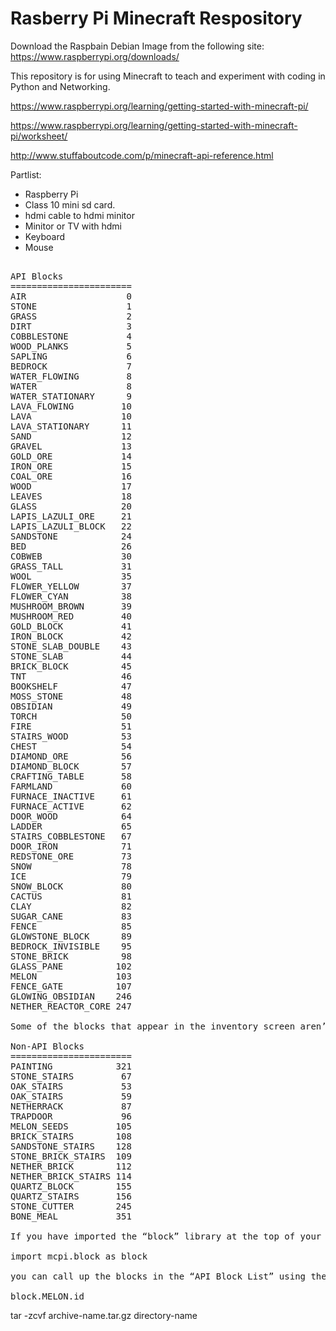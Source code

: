 # Rasberry Pi Minecraft Respository 
Download the Raspbain Debian Image from the following site:
https://www.raspberrypi.org/downloads/

This repository is for using Minecraft to teach and experiment with coding in Python and Networking.

https://www.raspberrypi.org/learning/getting-started-with-minecraft-pi/

https://www.raspberrypi.org/learning/getting-started-with-minecraft-pi/worksheet/

http://www.stuffaboutcode.com/p/minecraft-api-reference.html

Partlist:
- Raspberry Pi
- Class 10 mini sd card.
- hdmi cable to hdmi minitor
- Minitor or TV with hdmi 
- Keyboard
- Mouse
<pre>

API Blocks
=======================
AIR                   0
STONE                 1
GRASS                 2
DIRT                  3
COBBLESTONE           4
WOOD_PLANKS           5
SAPLING               6
BEDROCK               7
WATER_FLOWING         8
WATER                 8
WATER_STATIONARY      9
LAVA_FLOWING         10
LAVA                 10
LAVA_STATIONARY      11
SAND                 12
GRAVEL               13
GOLD_ORE             14
IRON_ORE             15
COAL_ORE             16
WOOD                 17
LEAVES               18
GLASS                20
LAPIS_LAZULI_ORE     21
LAPIS_LAZULI_BLOCK   22
SANDSTONE            24
BED                  26
COBWEB               30
GRASS_TALL           31
WOOL                 35
FLOWER_YELLOW        37
FLOWER_CYAN          38
MUSHROOM_BROWN       39
MUSHROOM_RED         40
GOLD_BLOCK           41
IRON_BLOCK           42
STONE_SLAB_DOUBLE    43
STONE_SLAB           44
BRICK_BLOCK          45
TNT                  46
BOOKSHELF            47
MOSS_STONE           48
OBSIDIAN             49
TORCH                50
FIRE                 51
STAIRS_WOOD          53
CHEST                54
DIAMOND_ORE          56
DIAMOND_BLOCK        57
CRAFTING_TABLE       58
FARMLAND             60
FURNACE_INACTIVE     61
FURNACE_ACTIVE       62
DOOR_WOOD            64
LADDER               65
STAIRS_COBBLESTONE   67
DOOR_IRON            71
REDSTONE_ORE         73
SNOW                 78
ICE                  79
SNOW_BLOCK           80
CACTUS               81
CLAY                 82
SUGAR_CANE           83
FENCE                85
GLOWSTONE_BLOCK      89
BEDROCK_INVISIBLE    95
STONE_BRICK          98
GLASS_PANE          102
MELON               103
FENCE_GATE          107
GLOWING_OBSIDIAN    246
NETHER_REACTOR_CORE 247

Some of the blocks that appear in the inventory screen aren’t listed but here they are :

Non-API Blocks
=======================
PAINTING            321
STONE_STAIRS         67
OAK_STAIRS           53
OAK_STAIRS           59
NETHERRACK           87
TRAPDOOR             96
MELON_SEEDS         105
BRICK_STAIRS        108
SANDSTONE_STAIRS    128
STONE_BRICK_STAIRS  109
NETHER_BRICK        112
NETHER_BRICK_STAIRS 114
QUARTZ_BLOCK        155
QUARTZ_STAIRS       156
STONE_CUTTER        245
BONE_MEAL           351

If you have imported the “block” library at the top of your script like this :

import mcpi.block as block

you can call up the blocks in the “API Block List” using the following syntax :

block.MELON.id
</pre>



tar -zcvf archive-name.tar.gz directory-name
